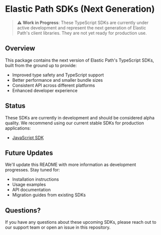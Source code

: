 # Elastic Path SDKs (Next Generation)

> ⚠️ **Work in Progress**: These TypeScript SDKs are currently under active development and represent the next generation of Elastic Path's client libraries. They are not yet ready for production use.

## Overview

This package contains the next version of Elastic Path's TypeScript SDKs, built from the ground up to provide:

- Improved type safety and TypeScript support
- Better performance and smaller bundle sizes
- Consistent API across different platforms
- Enhanced developer experience

## Status

These SDKs are currently in development and should be considered alpha quality. We recommend using our current stable SDKs for production applications:

- [JavaScript SDK](https://www.npmjs.com/package/@elasticpath/js-sdk)

## Future Updates

We'll update this README with more information as development progresses. Stay tuned for:

- Installation instructions
- Usage examples
- API documentation
- Migration guides from existing SDKs

## Questions?

If you have any questions about these upcoming SDKs, please reach out to our support team or open an issue in this repository.
